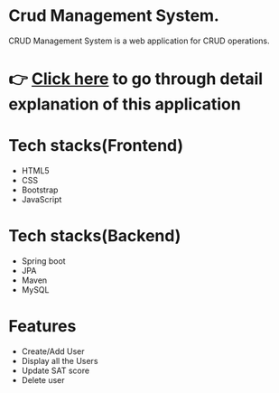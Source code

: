 # Crud Management System.

CRUD Management System is a web application for CRUD operations.

# 👉 [Click here]() to go through detail explanation of this application 

# Tech stacks(Frontend)
- HTML5
- CSS
- Bootstrap
- JavaScript

# Tech stacks(Backend)
- Spring boot
- JPA
- Maven
- MySQL


# Features
- Create/Add User
- Display all the Users
- Update SAT score
- Delete user



